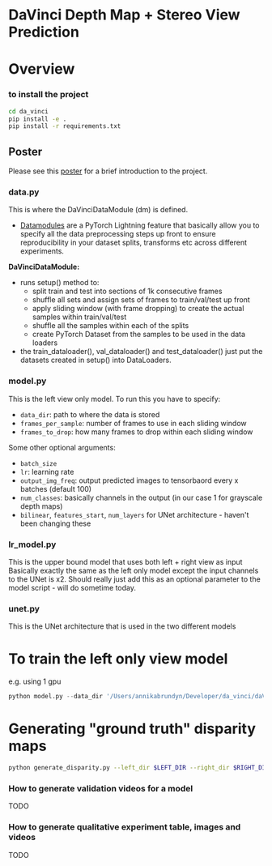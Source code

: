 # DaVinci Depth Map + Stereo View Prediction

# Overview

### to install the project
```bash
cd da_vinci 
pip install -e .   
pip install -r requirements.txt
```

## Poster
Please see this [poster](https://docs.google.com/presentation/d/1Qnxh49socrYeDhQzyGQ8H-rfmWyeNB7rH-u8-XRhKMc/edit?usp=sharing) for a brief introduction to the project.

### data.py

This is where the DaVinciDataModule (dm) is defined. 
* [Datamodules](https://pytorch-lightning.readthedocs.io/en/stable/datamodules.html) are a PyTorch Lightning feature that basically allow you to specify all the data preprocessing steps up
front to ensure reproducibility in your dataset splits, transforms etc across different experiments.

**DaVinciDataModule:**

* runs setup() method to:
    * split train and test into sections of 1k consecutive frames
    * shuffle all sets and assign sets of frames to train/val/test up front
    * apply sliding window (with frame dropping) to create the actual samples within train/val/test
    * shuffle all the samples within each of the splits
    * create PyTorch Dataset from the samples to be used in the data loaders
* the train_dataloader(), val_dataloader() and test_dataloader() just put the 
datasets created in setup() into DataLoaders.
 
### model.py

This is the left view only model. To run this you have to specify:
* ```data_dir```: path to where the data is stored
* ```frames_per_sample```: number of frames to use in each sliding window
* ```frames_to_drop```: how many frames to drop within each sliding window 

Some other optional arguments:
* ```batch_size```
* ```lr```: learning rate
* ```output_img_freq```: output predicted images to tensorbaord every x batches (default 100)
* ```num_classes```: basically channels in the output (in our case 1 for grayscale depth maps)
* ```bilinear```, ```features_start```, ```num_layers``` for UNet architecture - haven't been changing these


### lr_model.py

This is the upper bound model that uses both left + right view as input
Basically exactly the same as the left only model except the input channels to the UNet is x2. 
Should really just add this as an optional parameter to the model script - will do sometime today.

### unet.py

This is the UNet architecture that is used in the two different models

# To train the left only view model
e.g. using 1 gpu

```python
python model.py --data_dir '/Users/annikabrundyn/Developer/da_vinci/daVinci_data' --gpus 1 --frames_per_sample 5 --frames_to_drop 2 --batch_size 16 --lr 0.001
```

# Generating "ground truth" disparity maps

```bash
python generate_disparity.py --left_dir $LEFT_DIR --right_dir $RIGHT_DIR --output_dir $OUTPUT_DIR
```


### How to generate validation videos for a model
TODO

### How to generate qualitative experiment table, images and videos
TODO
